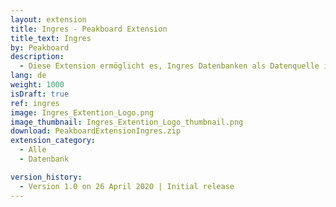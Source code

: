 ```yaml
---
layout: extension
title: Ingres - Peakboard Extension
title_text: Ingres
by: Peakboard
description: 
  - Diese Extension ermöglicht es, Ingres Datenbanken als Datenquelle in Peakboard anzubinden und die Daten mittels SQL-Statements aus der Ingres Datenbank auszulesen.
lang: de
weight: 1000
isDraft: true
ref: ingres
image: Ingres_Extention_Logo.png
image_thumbnail: Ingres_Extention_Logo_thumbnail.png
download: PeakboardExtensionIngres.zip
extension_category:
  - Alle
  - Datenbank

version_history:
  - Version 1.0 on 26 April 2020 | Initial release
---
```

